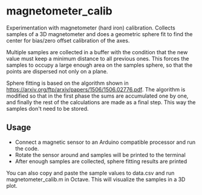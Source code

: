# magnetometer_calib

Experimentation with magnetometer (hard iron) calibration. Collects samples of a 3D magnetometer 
and does a geometric sphere fit to find the center for bias/zero offset calibration of the axes.

Multiple samples are collected in a buffer with the condition that the new value must
keep a minimum distance to all previous ones. This forces the samples to occupy a large 
enough area on the samples sphere, so that the points are dispersed not only on a plane.

Sphere fitting is based on the algorithm shown in https://arxiv.org/ftp/arxiv/papers/1506/1506.02776.pdf. The
algorithm is modified so that in the first phase the sums are accumulated one by one, and 
finally the rest of the calculations are made as a final step. This way the samples don't need to be stored.

## Usage

 * Connect a magnetic sensor to an Arduino compatible processor and run the code.
 * Rotate the sensor around and samples will be printed to the terminal
 * After enough samples are collected, sphere fitting results are printed

You can also copy and paste the sample values to data.csv and run magnetometer_calib.m in Octave.
This will visualize the samples in a 3D plot.